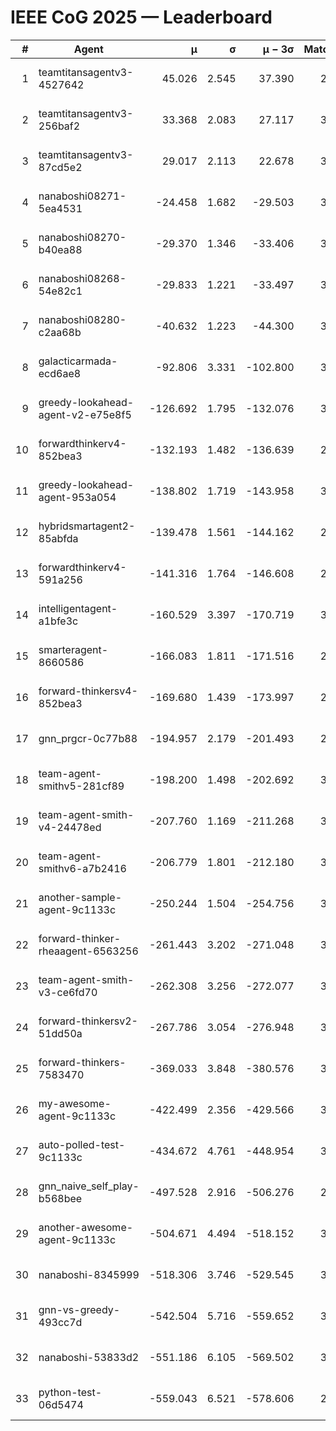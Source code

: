 # IEEE CoG 2025 — Leaderboard

| # | Agent | μ | σ | μ − 3σ | Matches | Updated |
|---:|---|---:|---:|---:|---:|---|
| 1 | teamtitansagentv3-4527642 | 45.026 | 2.545 | 37.390 | 2856 | 2025-09-01 19:16 |
| 2 | teamtitansagentv3-256baf2 | 33.368 | 2.083 | 27.117 | 3314 | 2025-09-01 19:16 |
| 3 | teamtitansagentv3-87cd5e2 | 29.017 | 2.113 | 22.678 | 3178 | 2025-09-01 19:16 |
| 4 | nanaboshi08271-5ea4531 | -24.458 | 1.682 | -29.503 | 3280 | 2025-09-01 19:16 |
| 5 | nanaboshi08270-b40ea88 | -29.370 | 1.346 | -33.406 | 3540 | 2025-09-01 19:16 |
| 6 | nanaboshi08268-54e82c1 | -29.833 | 1.221 | -33.497 | 3540 | 2025-09-01 19:16 |
| 7 | nanaboshi08280-c2aa68b | -40.632 | 1.223 | -44.300 | 3740 | 2025-09-01 19:16 |
| 8 | galacticarmada-ecd6ae8 | -92.806 | 3.331 | -102.800 | 3220 | 2025-09-01 19:16 |
| 9 | greedy-lookahead-agent-v2-e75e8f5 | -126.692 | 1.795 | -132.076 | 3708 | 2025-09-01 19:16 |
| 10 | forwardthinkerv4-852bea3 | -132.193 | 1.482 | -136.639 | 2786 | 2025-09-01 19:16 |
| 11 | greedy-lookahead-agent-953a054 | -138.802 | 1.719 | -143.958 | 3668 | 2025-09-01 19:16 |
| 12 | hybridsmartagent2-85abfda | -139.478 | 1.561 | -144.162 | 2742 | 2025-09-01 19:16 |
| 13 | forwardthinkerv4-591a256 | -141.316 | 1.764 | -146.608 | 2716 | 2025-09-01 19:16 |
| 14 | intelligentagent-a1bfe3c | -160.529 | 3.397 | -170.719 | 3012 | 2025-09-01 19:16 |
| 15 | smarteragent-8660586 | -166.083 | 1.811 | -171.516 | 2703 | 2025-09-01 19:16 |
| 16 | forward-thinkersv4-852bea3 | -169.680 | 1.439 | -173.997 | 2723 | 2025-09-01 19:16 |
| 17 | gnn_prgcr-0c77b88 | -194.957 | 2.179 | -201.493 | 2760 | 2025-09-01 19:16 |
| 18 | team-agent-smithv5-281cf89 | -198.200 | 1.498 | -202.692 | 3360 | 2025-09-01 19:16 |
| 19 | team-agent-smith-v4-24478ed | -207.760 | 1.169 | -211.268 | 3680 | 2025-09-01 19:16 |
| 20 | team-agent-smithv6-a7b2416 | -206.779 | 1.801 | -212.180 | 3680 | 2025-09-01 19:16 |
| 21 | another-sample-agent-9c1133c | -250.244 | 1.504 | -254.756 | 3580 | 2025-09-01 19:16 |
| 22 | forward-thinker-rheaagent-6563256 | -261.443 | 3.202 | -271.048 | 3614 | 2025-09-01 19:16 |
| 23 | team-agent-smith-v3-ce6fd70 | -262.308 | 3.256 | -272.077 | 3280 | 2025-09-01 19:16 |
| 24 | forward-thinkersv2-51dd50a | -267.786 | 3.054 | -276.948 | 3154 | 2025-09-01 19:16 |
| 25 | forward-thinkers-7583470 | -369.033 | 3.848 | -380.576 | 3440 | 2025-09-01 19:16 |
| 26 | my-awesome-agent-9c1133c | -422.499 | 2.356 | -429.566 | 3620 | 2025-09-01 19:16 |
| 27 | auto-polled-test-9c1133c | -434.672 | 4.761 | -448.954 | 3560 | 2025-09-01 19:16 |
| 28 | gnn_naive_self_play-b568bee | -497.528 | 2.916 | -506.276 | 2160 | 2025-09-01 19:16 |
| 29 | another-awesome-agent-9c1133c | -504.671 | 4.494 | -518.152 | 3440 | 2025-09-01 19:16 |
| 30 | nanaboshi-8345999 | -518.306 | 3.746 | -529.545 | 3180 | 2025-09-01 19:16 |
| 31 | gnn-vs-greedy-493cc7d | -542.504 | 5.716 | -559.652 | 3060 | 2025-09-01 19:16 |
| 32 | nanaboshi-53833d2 | -551.186 | 6.105 | -569.502 | 3160 | 2025-09-01 19:16 |
| 33 | python-test-06d5474 | -559.043 | 6.521 | -578.606 | 2620 | 2025-09-01 19:16 |
